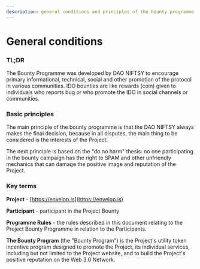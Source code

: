 ```yaml
---
description: general conditions and principles of the bounty programme
---
```


# General conditions

### TL;DR

The Bounty Programme was developed by DAO NIFTSY to encourage primary informational, technical, social and other promotion of the protocol in various communities. IDO bounties are like rewards (coin) given to individuals who reports bug or who promote the IDO in social channels or communities.

### Basic principles

The main principle of the bounty programme is that the DAO NIFTSY always makes the final decision, because in all disputes, the main thing to be considered is the interests of the Project.

The next principle is based on the "do no harm" thesis: no one participating in the bounty campaign has the right to SPAM and other unfriendly mechanics that can damage the positive image and reputation of the Project.

### Key terms

**Project** - [https://envelop.is](https://envelop.is)

**Participant** - participant in the Project Bounty&#x20;

**Programme Rules** - the rules described in this document relating to the Project Bounty Programme in relation to the Participants.&#x20;

**The Bounty Program** (the "Bounty Program") is the Project's utility token incentive program designed to promote the Project, its individual services, including but not limited to the Project website, and to build the Project's positive reputation on the Web 3.0 Network.

